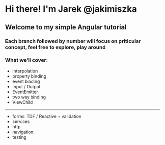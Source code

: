 # Hi there! I'm Jarek @jakimiszka
## Welcome to my simple Angular tutorial
### Each branch followed by number will focus on priticular concept, feel free to explore, play around
### What we'll cover:
- interpolation
- property binding
- event binding
- Input / Output
- EventEmitter
- two way binding
- ViewChild
----------------------------------------------
- forms: TDF / Reactive + validation
- services
- http
- navigation
- testing

